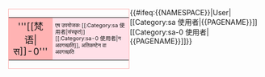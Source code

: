 <div style="float:left;border:solid #FFB3B3 1px;margin:1px">
<table cellspacing="0" style="width:238px;background:#FFE0E8"><tr>
<td style="width:45px;height:45px;background:#FFB3B3;text-align:center;font-size:14pt">'''[[梵语|स]]-0'''</td>
<td style="font-size:8pt;padding:4pt;line-height:1.25em"> एष उपयोजकः [[:Category:sa 使用者|संस्कृतं]] [[:Category:sa-0 使用者|न अवगच्छति]], अतिकष्टेन वा अवगच्छति</td>
</tr></table></div>{{#ifeq:{{NAMESPACE}}|User|[[Category:sa 使用者|{{PAGENAME}}]] [[Category:sa-0 使用者|{{PAGENAME}}]]}}<noinclude>
</noinclude>